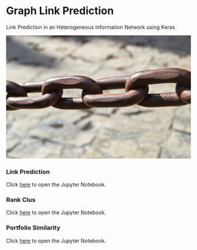 # Graph Link Prediction
Link Prediction in an Heterogeneous Information Network using Keras

![wallpaper.jpg](wallpaper.jpg)

### Link Prediction

Click [here](linkprediction.ipynb) to open the Jupyter Notebook.

### Rank Clus

Click [here](graph.ipynb) to open the Jupyter Notebook.

### Portfolio Similarity

Click [here](portfolio.ipynb) to open the Jupyter Notebook.
